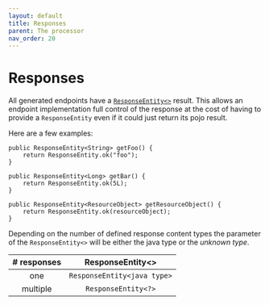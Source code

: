 ```yaml
---
layout: default
title: Responses
parent: The processor
nav_order: 20
---
```


# Responses

All generated endpoints have a [`ResponseEntity<>`][spring-responseentity] result. This allows an endpoint
implementation full control of the response at the cost of having to provide a `ResponseEntity` even if
it could just return its pojo result.

Here are a few examples:

    public ResponseEntity<String> getFoo() {
        return ResponseEntity.ok("foo");
    }

    public ResponseEntity<Long> getBar() {
        return ResponseEntity.ok(5L);
    }

    public ResponseEntity<ResourceObject> getResourceObject() {
        return ResponseEntity.ok(resourceObject);
    }


Depending on the number of defined response content types the parameter of the `ResponseEntity<>` will
be either the java type or the *unknown type*.


| # responses   | ResponseEntity<>                     |
|:-------------:|:------------------------------------:| 
| one           | `ResponseEntity<java type>`          | 
| multiple      | `ResponseEntity<?>`                  | 






[spring-responseentity]: https://docs.spring.io/spring-framework/docs/current/javadoc-api/org/springframework/http/ResponseEntity.html
